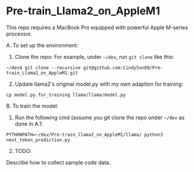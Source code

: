 # Pre-train_Llama2_on_AppleM1

This repo requires a MacBook Pro equipped with powerful Apple M-series processor.

A. To set up the environment:

1. Clone the repo:
For example, under `~/dev`, run `git clone` like this:
```
~/dev$ git clone --recursive git@github.com:CindySun89/Pre-train_Llama2_on_AppleM1.git
```
2. Update llama2's original model.py with my own adaption for training:

```
cp model.py.for_training llama/llama/model.py
``` 

B. To train the model:

1. Run the following cmd (assume you git clone the repo under `~/dev` as done in A.1:
```
PYTHONPATH=~/dev/Pre-train_llama2_on_AppleM1/llama/ python3 next_token_prediction.py
```

2. TODO:

Describe how to collect sample code data.
